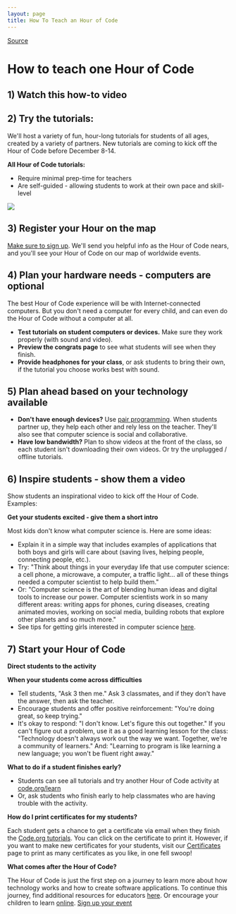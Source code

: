 ```yaml
---
layout: page
title: How To Teach an Hour of Code
---
```


[Source](http://hourofcode.com/au/resources/how-to "Permalink to How to teach one Hour of Code")

# How to teach one Hour of Code

## 1) Watch this how-to video

## 2) Try the tutorials:

We'll host a variety of fun, hour-long tutorials for students of all ages, created by a variety of partners. New tutorials are coming to kick off the Hour of Code before December 8-14.

**All Hour of Code tutorials:**

* Require minimal prep-time for teachers
* Are self-guided - allowing students to work at their own pace and skill-level

![][1]

## 3) Register your Hour on the map

[Make sure to sign up][2]. We'll send you helpful info as the Hour of Code nears, and you'll see your Hour of Code on our map of worldwide events.

## 4) Plan your hardware needs - computers are optional

The best Hour of Code experience will be with Internet-connected computers. But you don't need a computer for every child, and can even do the Hour of Code without a computer at all.

* **Test tutorials on student computers or devices.** Make sure they work properly (with sound and video).
* **Preview the congrats page** to see what students will see when they finish.
* **Provide headphones for your class**, or ask students to bring their own, if the tutorial you choose works best with sound.

## 5) Plan ahead based on your technology available

* **Don't have enough devices?** Use [pair programming][3]. When students partner up, they help each other and rely less on the teacher. They'll also see that computer science is social and collaborative.
* **Have low bandwidth?** Plan to show videos at the front of the class, so each student isn't downloading their own videos. Or try the unplugged / offline tutorials.

## 6) Inspire students - show them a video

Show students an inspirational video to kick off the Hour of Code. Examples:

**Get your students excited - give them a short intro**

Most kids don't know what computer science is. Here are some ideas:

* Explain it in a simple way that includes examples of applications that both boys and girls will care about (saving lives, helping people, connecting people, etc.).
* Try: "Think about things in your everyday life that use computer science: a cell phone, a microwave, a computer, a traffic light… all of these things needed a computer scientist to help build them."
* Or: "Computer science is the art of blending human ideas and digital tools to increase our power. Computer scientists work in so many different areas: writing apps for phones, curing diseases, creating animated movies, working on social media, building robots that explore other planets and so much more."
* See tips for getting girls interested in computer science [here][4].

## 7) Start your Hour of Code

**Direct students to the activity**

**When your students come across difficulties**

* Tell students, "Ask 3 then me." Ask 3 classmates, and if they don't have the answer, then ask the teacher.
* Encourage students and offer positive reinforcement: "You're doing great, so keep trying."
* It's okay to respond: "I don't know. Let's figure this out together." If you can't figure out a problem, use it as a good learning lesson for the class: "Technology doesn't always work out the way we want. Together, we're a community of learners." And: "Learning to program is like learning a new language; you won't be fluent right away."

**What to do if a student finishes early?**

* Students can see all tutorials and try another Hour of Code activity at [code.org/learn][5]
* Or, ask students who finish early to help classmates who are having trouble with the activity.

**How do I print certificates for my students?**

Each student gets a chance to get a certificate via email when they finish the [Code.org tutorials][6]. You can click on the certificate to print it. However, if you want to make new certificates for your students, visit our [Certificates][7] page to print as many certificates as you like, in one fell swoop!

**What comes after the Hour of Code?**

The Hour of Code is just the first step on a journey to learn more about how technology works and how to create software applications. To continue this journey, find additional resources for educators [here][8]. Or encourage your children to learn [online][9]. [Sign up your event][10]

[1]: http://code.org/images/tutorials.png
[2]: /au/
[3]: http://www.ncwit.org/resources/pair-programming-box-power-collaborative-learning
[4]: http://code.org/girls
[5]: http://code.org/learn
[6]: http://studio.code.org
[7]: http://code.org/certificates
[8]: http://code.org/educate
[9]: http://code.org/learn/beyond
[10]: /au/#join
